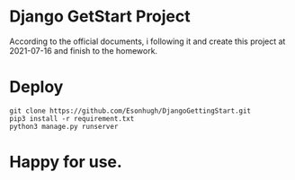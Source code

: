 # Django GetStart Project

According to the official documents, i following it and create this project at 2021-07-16 and finish to the homework.

# Deploy

```angular2html
git clone https://github.com/Esonhugh/DjangoGettingStart.git
pip3 install -r requirement.txt
python3 manage.py runserver
```

# Happy for use.